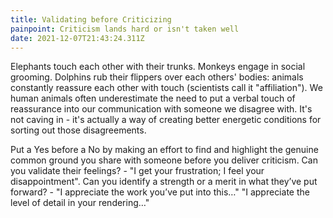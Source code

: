 ```yaml
---
title: Validating before Criticizing
painpoint: Criticism lands hard or isn't taken well
date: 2021-12-07T21:43:24.311Z
---
```

Elephants touch each other with their trunks. Monkeys engage in social grooming. Dolphins rub their flippers over each others' bodies: animals constantly reassure each other with touch (scientists call it "affiliation"). We human animals often underestimate the need to put a verbal touch of reassurance into our communication with someone we disagree with. It's not caving in - it's actually a way of creating better energetic conditions for sorting out those disagreements. 

Put a Yes before a No by making an effort to find and highlight the genuine common ground you share with someone before you deliver criticism. Can you validate their feelings? - "I get your frustration; I feel your disappointment". Can you identify a strength or a merit in what they’ve put forward? - "I appreciate the work you’ve put into this…" "I appreciate the level of detail in your rendering…"